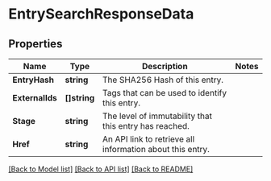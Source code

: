 # EntrySearchResponseData

## Properties
Name | Type | Description | Notes
------------ | ------------- | ------------- | -------------
**EntryHash** | **string** | The SHA256 Hash of this entry. | 
**ExternalIds** | **[]string** | Tags that can be used to identify this entry. | 
**Stage** | **string** | The level of immutability that this entry has reached. | 
**Href** | **string** | An API link to retrieve all information about this entry. | 

[[Back to Model list]](../README.md#documentation-for-models) [[Back to API list]](../README.md#documentation-for-api-endpoints) [[Back to README]](../README.md)


